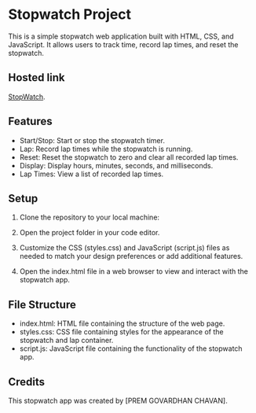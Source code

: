 # Stopwatch Project

This is a simple stopwatch web application built with HTML, CSS, and JavaScript. It allows users to track time, record lap times, and reset the stopwatch.

## Hosted link
[StopWatch](https://maverickcod.github.io/DOM-STOPWATCH/).


## Features

- Start/Stop: Start or stop the stopwatch timer.
- Lap: Record lap times while the stopwatch is running.
- Reset: Reset the stopwatch to zero and clear all recorded lap times.
- Display: Display hours, minutes, seconds, and milliseconds.
- Lap Times: View a list of recorded lap times.

## Setup

1. Clone the repository to your local machine:

2. Open the project folder in your code editor.

3. Customize the CSS (styles.css) and JavaScript (script.js) files as needed to match your design preferences or add additional features.

4. Open the index.html file in a web browser to view and interact with the stopwatch app.

## File Structure

- index.html: HTML file containing the structure of the web page.
- styles.css: CSS file containing styles for the appearance of the stopwatch and lap container.
- script.js: JavaScript file containing the functionality of the stopwatch app.

## Credits

This stopwatch app was created by [PREM GOVARDHAN CHAVAN].


